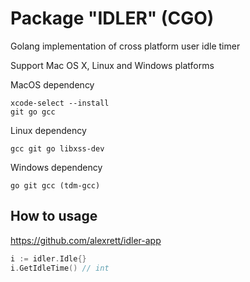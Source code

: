 # Package "IDLER" (CGO)

Golang implementation of cross platform user idle timer

Support Mac OS X, Linux and Windows platforms

MacOS dependency
```
xcode-select --install
git go gcc
```

Linux dependency
```
gcc git go libxss-dev
```

Windows dependency
```
go git gcc (tdm-gcc)
```

## How to usage

https://github.com/alexrett/idler-app
```go
i := idler.Idle{}
i.GetIdleTime() // int 
```
